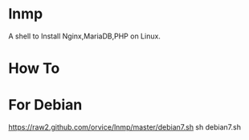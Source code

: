lnmp
====

A shell to Install Nginx,MariaDB,PHP on Linux.

How To
====
For Debian
===
https://raw2.github.com/orvice/lnmp/master/debian7.sh 
sh debian7.sh